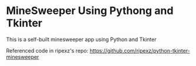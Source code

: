 # MineSweeper Using Pythong and Tkinter
This is a self-built minesweeper app using Python and Tkinter

Referenced code in ripexz's repo: https://github.com/ripexz/python-tkinter-minesweeper 
